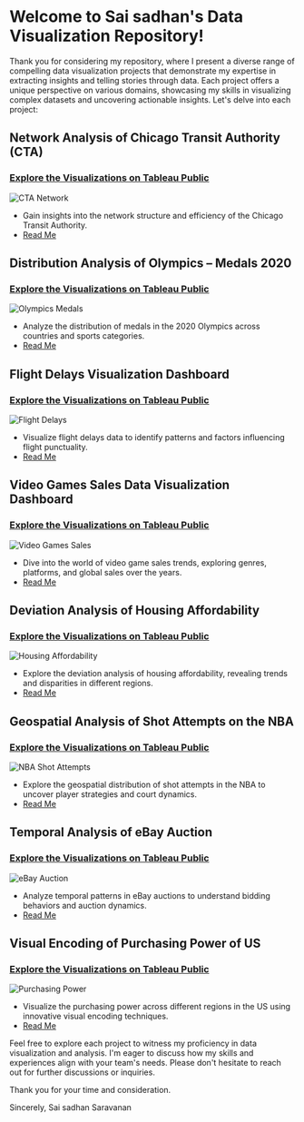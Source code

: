 # Welcome to Sai sadhan's Data Visualization Repository!


Thank you for considering my repository, where I present a diverse range of compelling data visualization projects that demonstrate my expertise in extracting insights and telling stories through data. Each project offers a unique perspective on various domains, showcasing my skills in visualizing complex datasets and uncovering actionable insights. Let's delve into each project:

## Network Analysis of Chicago Transit Authority (CTA) 
### [Explore the Visualizations on Tableau Public](https://public.tableau.com/shared/PMKQTMC55?:display_count=n&:origin=viz_share_link)

![CTA Network](https://github.com/saisadhan/Data-Visualizations/blob/5ea14e2db72e5deeea5a8cfa046ab868367a2669/CTA%20Network.png)
- Gain insights into the network structure and efficiency of the Chicago Transit Authority.
- [Read Me](https://github.com/saisadhan/Data-Visualizations/blob/382fe119271cab31f6dc620cfe0f4dbe51ba5c30/README_Network%20Analysis%20of%20Chicago%20Transit%20Authority(CTA).md)
  
## Distribution Analysis of Olympics – Medals 2020 
### [Explore the Visualizations on Tableau Public](https://public.tableau.com/views/DistributionAnalysisofOlympicsMedals2020/stackedbars?:language=en-US&publish=yes&:sid=&:display_count=n&:origin=viz_share_link)

![Olympics Medals](https://github.com/saisadhan/Data-Visualizations/blob/5ea14e2db72e5deeea5a8cfa046ab868367a2669/Olympics%20Medals.png)
- Analyze the distribution of medals in the 2020 Olympics across countries and sports categories.
- [Read Me](https://github.com/saisadhan/Data-Visualizations/blob/382fe119271cab31f6dc620cfe0f4dbe51ba5c30/Distribution%20Analysis%20of%20Olympics%20%E2%80%93%20Medals%202020.md)

## Flight Delays Visualization Dashboard 
### [Explore the Visualizations on Tableau Public](https://public.tableau.com/app/profile/sai.sadhan.saravanan/viz/shared/ND77K68JX)

![Flight Delays](https://github.com/saisadhan/Data-Visualizations/blob/5ea14e2db72e5deeea5a8cfa046ab868367a2669/Flight%20Delays.png)
- Visualize flight delays data to identify patterns and factors influencing flight punctuality.
- [Read Me](https://github.com/saisadhan/Data-Visualizations/blob/382fe119271cab31f6dc620cfe0f4dbe51ba5c30/README_Flight%20Delays%20Visualization%20Dashboard.md)

## Video Games Sales Data Visualization Dashboard 
### [Explore the Visualizations on Tableau Public](https://public.tableau.com/views/VideoGamesSales_17116205004700/Dashboard?:language=en-US&publish=yes&:sid=&:display_count=n&:origin=viz_share_link)

![Video Games Sales](https://github.com/saisadhan/Data-Visualizations/blob/5ea14e2db72e5deeea5a8cfa046ab868367a2669/Video%20Games%20Sales.png)
- Dive into the world of video game sales trends, exploring genres, platforms, and global sales over the years.
- [Read Me](https://github.com/saisadhan/Data-Visualizations/blob/382fe119271cab31f6dc620cfe0f4dbe51ba5c30/Video%20Games%20Sales%20Data%20Visualization%20Dashboard.md)


## Deviation Analysis of Housing Affordability 
### [Explore the Visualizations on Tableau Public](https://public.tableau.com/views/DeviationAnalysisofHousingAffordability/dashboardforW_P_CareyNews?:language=en-US&:sid=&:display_count=n&:origin=viz_share_link)

![Housing Affordability](https://github.com/saisadhan/Data-Visualizations/blob/5ea14e2db72e5deeea5a8cfa046ab868367a2669/Housing%20Affordability.png)
- Explore the deviation analysis of housing affordability, revealing trends and disparities in different regions.
- [Read Me](https://github.com/saisadhan/Data-Visualizations/blob/382fe119271cab31f6dc620cfe0f4dbe51ba5c30/README_Deviation%20Analysis%20of%20Housing%20Affordability.md)
  
## Geospatial Analysis of Shot Attempts on the NBA 
### [Explore the Visualizations on Tableau Public](https://public.tableau.com/views/GeospatialAnalysisofallShotAttemptsontheNBAhalf-court/Dashboard?:language=en-US&:sid=&:display_count=n&:origin=viz_share_link)

![NBA Shot Attempts](https://github.com/saisadhan/Data-Visualizations/blob/5ea14e2db72e5deeea5a8cfa046ab868367a2669/NBA%20Shot%20Attempts.png)
- Explore the geospatial distribution of shot attempts in the NBA to uncover player strategies and court dynamics.
- [Read Me](https://github.com/saisadhan/Data-Visualizations/blob/382fe119271cab31f6dc620cfe0f4dbe51ba5c30/README_Geospatial%20Analysis%20of%20%20Shot%20Attempts%20on%20the%20NBA.md)

## Temporal Analysis of eBay Auction
### [Explore the Visualizations on Tableau Public](https://public.tableau.com/views/TemporalAnalysisofeBayAuction/Sheet13?:language=en-US&publish=yes&:sid=&:display_count=n&:origin=viz_share_link)

![eBay Auction](https://github.com/saisadhan/Data-Visualizations/blob/5ea14e2db72e5deeea5a8cfa046ab868367a2669/eBay%20Auction.png)
- Analyze temporal patterns in eBay auctions to understand bidding behaviors and auction dynamics.
- [Read Me](https://github.com/saisadhan/Data-Visualizations/blob/382fe119271cab31f6dc620cfe0f4dbe51ba5c30/README_Temporal%20Analysis%20of%20eBay%20Auction.md)

## Visual Encoding of Purchasing Power of US 
### [Explore the Visualizations on Tableau Public](https://public.tableau.com/views/PurchasingPower_SaisadhanSaravanan/Dashboard1?:language=en-US&publish=yes&:sid=&:display_count=n&:origin=viz_share_link)

![Purchasing Power](https://github.com/saisadhan/Data-Visualizations/blob/5ea14e2db72e5deeea5a8cfa046ab868367a2669/Purchasing%20Power.png)
- Visualize the purchasing power across different regions in the US using innovative visual encoding techniques.
- [Read Me](https://github.com/saisadhan/Data-Visualizations/blob/382fe119271cab31f6dc620cfe0f4dbe51ba5c30/Visual%20Encoding%20of%20Purchasing%20Power%20of%20US.md)

Feel free to explore each project to witness my proficiency in data visualization and analysis. I'm eager to discuss how my skills and experiences align with your team's needs. Please don't hesitate to reach out for further discussions or inquiries.

Thank you for your time and consideration.

Sincerely, Sai sadhan Saravanan
